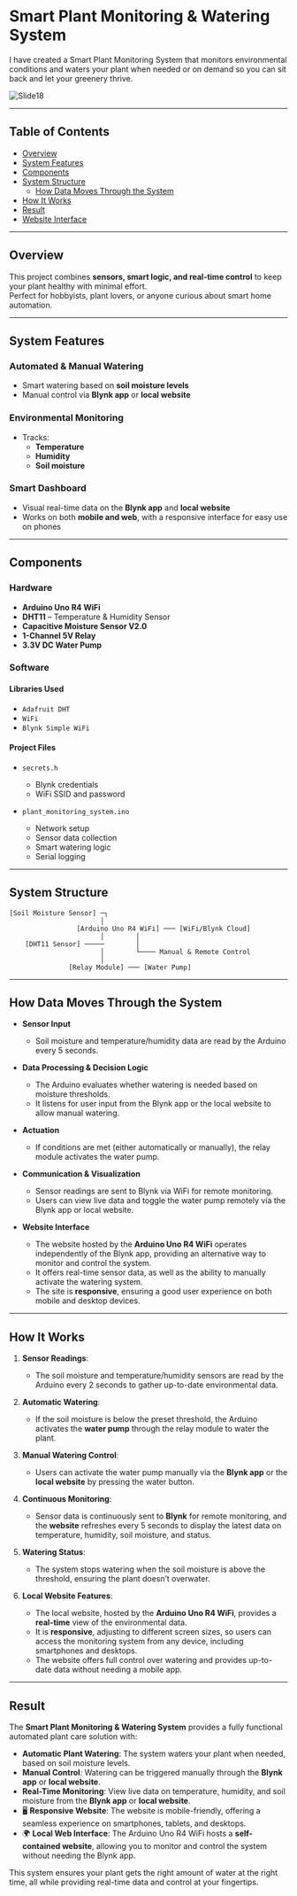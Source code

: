# Smart Plant Monitoring & Watering System

I have created a Smart Plant Monitoring System that monitors environmental conditions and waters your plant when needed or on demand so you can sit back and let your greenery thrive.

![Slide18](https://github.com/user-attachments/assets/248c18fa-0188-4486-ae86-0db33ec3223e)

---

## Table of Contents

- [Overview](#-overview)  
- [System Features](#-system-features)  
- [Components](#-components)  
- [System Structure](#-system-structure)  
  - [How Data Moves Through the System](#-how-data-moves-through-the-system)  
- [How It Works](#-how-it-works)  
- [Result](#-result)  
- [Website Interface](#-website-interface)

---

## Overview

This project combines **sensors, smart logic, and real-time control** to keep your plant healthy with minimal effort.  
Perfect for hobbyists, plant lovers, or anyone curious about smart home automation.

---

## System Features

### Automated & Manual Watering
- Smart watering based on **soil moisture levels**
- Manual control via **Blynk app** or **local website**

### Environmental Monitoring
- Tracks:
  -  **Temperature**
  -  **Humidity**
  -  **Soil moisture**

### Smart Dashboard
- Visual real-time data on the **Blynk app** and **local website**
- Works on both **mobile and web**, with a responsive interface for easy use on phones

---

## Components

### Hardware
- **Arduino Uno R4 WiFi**
- **DHT11** – Temperature & Humidity Sensor
- **Capacitive Moisture Sensor V2.0**
- **1-Channel 5V Relay**
- **3.3V DC Water Pump**

### Software

#### Libraries Used
- `Adafruit DHT`
- `WiFi`
- `Blynk Simple WiFi`

#### Project Files
- `secrets.h`  
  - Blynk credentials
  - WiFi SSID and password

- `plant_monitoring_system.ino`  
  - Network setup  
  - Sensor data collection  
  - Smart watering logic  
  - Serial logging  

---

## System Structure

```text
[Soil Moisture Sensor] ─┐
                       │
                 [Arduino Uno R4 WiFi] ─── [WiFi/Blynk Cloud]
                       │        │
    [DHT11 Sensor] ─────        │
                       │        └──── Manual & Remote Control
                       │
               [Relay Module] ─── [Water Pump]
```

---

## How Data Moves Through the System

- **Sensor Input**  
  - Soil moisture and temperature/humidity data are read by the Arduino every 5 seconds.
  
- **Data Processing & Decision Logic**  
  - The Arduino evaluates whether watering is needed based on moisture thresholds.
  - It listens for user input from the Blynk app or the local website to allow manual watering.

- **Actuation**  
  - If conditions are met (either automatically or manually), the relay module activates the water pump.
  
- **Communication & Visualization**  
  - Sensor readings are sent to Blynk via WiFi for remote monitoring.
  - Users can view live data and toggle the water pump remotely via the Blynk app or local website.
  
- **Website Interface**  
  - The website hosted by the **Arduino Uno R4 WiFi** operates independently of the Blynk app, providing an alternative way to monitor and control the system.
  - It offers real-time sensor data, as well as the ability to manually activate the watering system.
  - The site is **responsive**, ensuring a good user experience on both mobile and desktop devices.

---

## How It Works

1. **Sensor Readings**:  
   - The soil moisture and temperature/humidity sensors are read by the Arduino every 2 seconds to gather up-to-date environmental data.

2. **Automatic Watering**:  
   - If the soil moisture is below the preset threshold, the Arduino activates the **water pump** through the relay module to water the plant.

3. **Manual Watering Control**:  
   - Users can activate the water pump manually via the **Blynk app** or the **local website** by pressing the water button.

4. **Continuous Monitoring**:  
   - Sensor data is continuously sent to **Blynk** for remote monitoring, and the **website** refreshes every 5 seconds to display the latest data on temperature, humidity, soil moisture, and status.

5. **Watering Status**:  
   - The system stops watering when the soil moisture is above the threshold, ensuring the plant doesn’t overwater.

6. **Local Website Features**:  
   - The local website, hosted by the **Arduino Uno R4 WiFi**, provides a **real-time** view of the environmental data.
   - It is **responsive**, adjusting to different screen sizes, so users can access the monitoring system from any device, including smartphones and desktops.
   - The website offers full control over watering and provides up-to-date data without needing a mobile app.

---

## Result

The **Smart Plant Monitoring & Watering System** provides a fully functional automated plant care solution with:

- **Automatic Plant Watering**: The system waters your plant when needed, based on soil moisture levels.
- **Manual Control**: Watering can be triggered manually through the **Blynk app** or **local website**.
- **Real-Time Monitoring**: View live data on temperature, humidity, and soil moisture from the **Blynk app** or **local website**.
- 🖥️ **Responsive Website**: The website is mobile-friendly, offering a seamless experience on smartphones, tablets, and desktops.
- 🌍 **Local Web Interface**: The Arduino Uno R4 WiFi hosts a **self-contained website**, allowing you to monitor and control the system without needing the Blynk app.

This system ensures your plant gets the right amount of water at the right time, all while providing real-time data and control at your fingertips.
